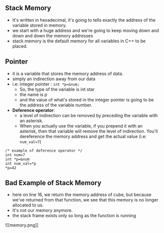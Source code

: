 ## Stack Memory

- It's written in hexadecimal, it's going to tells exactly the address of the variable stored in memory.
- we start with a huge address and we're going to keep moving down and down and down the memory addresses
- stack memory is the default memory for all variables in C++ to be placed.

## Pointer

- it is a variable that stores the memory address of data.
- simply an indirection away from our data
- i.e: integer pointer : `int *p=&num;` 
	- So, the type of the variable is int star
	- the name is p
	- and the value of what's stored in the integer pointer is going to be the address of the variable number.
 - **Deference operator**: 
	 - a level of indirection can be removed by preceding the variable with an asterisk.
	 - When you actually use the variable, if you prepend it with an asterisk, then that variable will remove the level of indirection. You'll dereference the memory address and get the actual value (i.e: `num_val=7`)

```
/* example of deference operator */
int num=7
int *p=&num 
int num_val=*p
*p=42
```



## Bad Example of Stack Memory
- here on line 16, we return the memory address of cube, but because we've returned from that function, we see that this memory is no longer allocated to us. 
- It's not our memory anymore.
- the stack frame exists only so long as the function is running

![[memory.png]]


